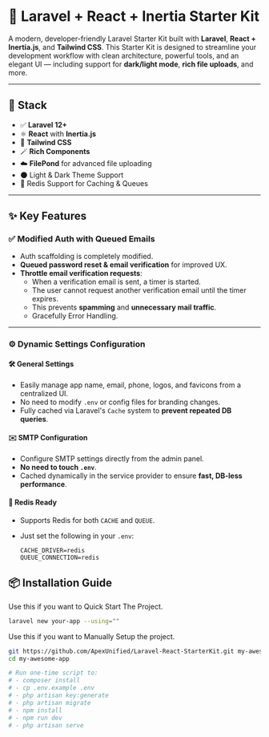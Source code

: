 # 🚀 Laravel + React + Inertia Starter Kit

A modern, developer-friendly Laravel Starter Kit built with **Laravel**, **React + Inertia.js**, and **Tailwind CSS**. This Starter Kit is designed to streamline your development workflow with clean architecture, powerful tools, and an elegant UI — including support for **dark/light mode**, **rich file uploads**, and more.

---

## 🧱 Stack

- ✅ **Laravel 12+**
- ⚛️ **React** with **Inertia.js**
- 🎨 **Tailwind CSS**
- 🪄 **Rich Components**
- ☁️ **FilePond** for advanced file uploading
- 🌑 Light & Dark Theme Support
- 🔁 Redis Support for Caching & Queues

---

## ✨ Key Features

### ✅ Modified Auth with Queued Emails

- Auth scaffolding is completely modified.
- **Queued password reset & email verification** for improved UX.
- **Throttle email verification requests**:
    - When a verification email is sent, a timer is started.
    - The user cannot request another verification email until the timer expires.
    - This prevents **spamming** and **unnecessary mail traffic**.
    - Gracefully Error Handling.

---

### ⚙️ Dynamic Settings Configuration

#### 🛠 General Settings

- Easily manage app name, email, phone, logos, and favicons from a centralized UI.
- No need to modify `.env` or config files for branding changes.
- Fully cached via Laravel's `Cache` system to **prevent repeated DB queries**.

#### ✉️ SMTP Configuration

- Configure SMTP settings directly from the admin panel.
- **No need to touch `.env`**.
- Cached dynamically in the service provider to ensure **fast, DB-less performance**.

#### 🧠 Redis Ready

- Supports Redis for both `CACHE` and `QUEUE`.
- Just set the following in your `.env`:

    ```env
    CACHE_DRIVER=redis
    QUEUE_CONNECTION=redis
    ```

## 📦 Installation Guide

Use this if you want to Quick Start The Project.

```bash
laravel new your-app --using=""
```

Use this if you want to Manually Setup the project.

```bash
git https://github.com/ApexUnified/Laravel-React-StarterKit.git my-awesome-app
cd my-awesome-app

# Run one-time script to:
# - composer install
# - cp .env.example .env
# - php artisan key:generate
# - php artisan migrate
# - npm install
# - npm run dev
# - php artisan serve
```
